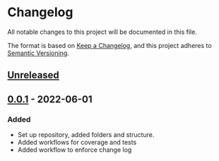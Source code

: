 # Changelog
All notable changes to this project will be documented in this file.

The format is based on [Keep a Changelog](https://keepachangelog.com/en/1.0.0/),
and this project adheres to [Semantic Versioning](https://semver.org/spec/v2.0.0.html).

## [Unreleased]

## [0.0.1] - 2022-06-01
### Added
- Set up repository, added folders and structure.
- Added workflows for coverage and tests
- Added workflow to enforce change log

[Unreleased]: https://github.com/inquisitev/pyautomower/compare/v0.0.1...HEAD
[0.0.1]: https://github.com/inquisitev/pyautomower/releases/tag/v0.0.1